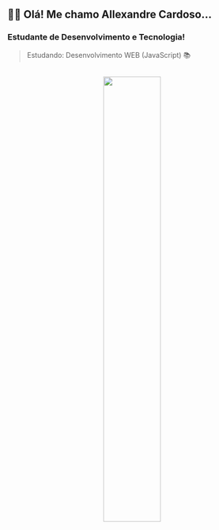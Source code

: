 ## 🙋‍♂️ Olá! Me chamo Allexandre Cardoso...

### Estudante de Desenvolvimento e Tecnologia!
> Estudando: Desenvolvimento WEB (JavaScript) 📚

##

<div  align="center">
  <img width="48%" src="https://github-readme-stats.vercel.app/api?username=allecardos&show_icons=true&theme=buefy"/>
</div>

##

<!-- <div widht="100%">
  <img  width="48%" src="https://github-readme-stats.vercel.app/api/top-langs/?username=allecardos&layout=compact&theme=buefy"/>
  <img align="center" height="50px" src="https://cdn.jsdelivr.net/gh/devicons/devicon/icons/html5/html5-original.svg"/>
  <img align="center" height="50px" src="https://cdn.jsdelivr.net/gh/devicons/devicon/icons/css3/css3-original.svg"/>
  <img align="center" height="50px" src="https://cdn.jsdelivr.net/gh/devicons/devicon/icons/javascript/javascript-original.svg"/>
  <img align="center" height="50px" src="https://cdn.jsdelivr.net/gh/devicons/devicon/icons/c/c-original.svg" />
  <img align="center" height="50px" src="https://cdn.jsdelivr.net/gh/devicons/devicon/icons/mysql/mysql-original-wordmark.svg" />
  <img align="center" height="50px" src="https://cdn.jsdelivr.net/gh/devicons/devicon/icons/php/php-original.svg" />
</div> >
